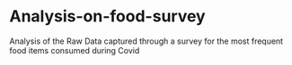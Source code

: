 # Analysis-on-food-survey
Analysis of the Raw Data captured through a survey for the most frequent food items consumed during Covid

